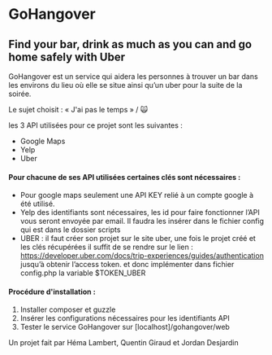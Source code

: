 # GoHangover

## Find your bar, drink as much as you can and go home safely with Uber

GoHangover est un service qui aidera les personnes à trouver un bar dans les environs du lieu où elle se situe ainsi qu’un uber pour la suite de la soirée. 

Le sujet choisit : « J'ai pas le temps » / 🙀

les 3 API utilisées pour ce projet sont les suivantes : 
- Google Maps
- Yelp 
- Uber 

#### Pour chacune de ses API utilisées certaines clés sont nécessaires : 
- Pour google maps seulement une API KEY relié à un compte google à été utilisé. 
- Yelp des identifiants sont nécessaires, les id pour faire fonctionner l’API vous seront envoyée par email. Il faudra les insérer dans le fichier config qui est dans le dossier scripts 
- UBER : il faut créer son projet sur le site uber, une fois le projet créé et les clés récupérées il suffit de se rendre sur le lien : https://developer.uber.com/docs/trip-experiences/guides/authentication jusqu’à obtenir l’access token. et donc implémenter dans fichier config.php la variable $TOKEN_UBER

#### Procédure d'installation : 
1) Installer composer et guzzle 
2) Insérer les configurations nécessaires pour les identifiants API 
3) Tester le service GoHangover sur [localhost]/gohangover/web


Un projet fait par Héma Lambert, Quentin Giraud et Jordan Desjardin
